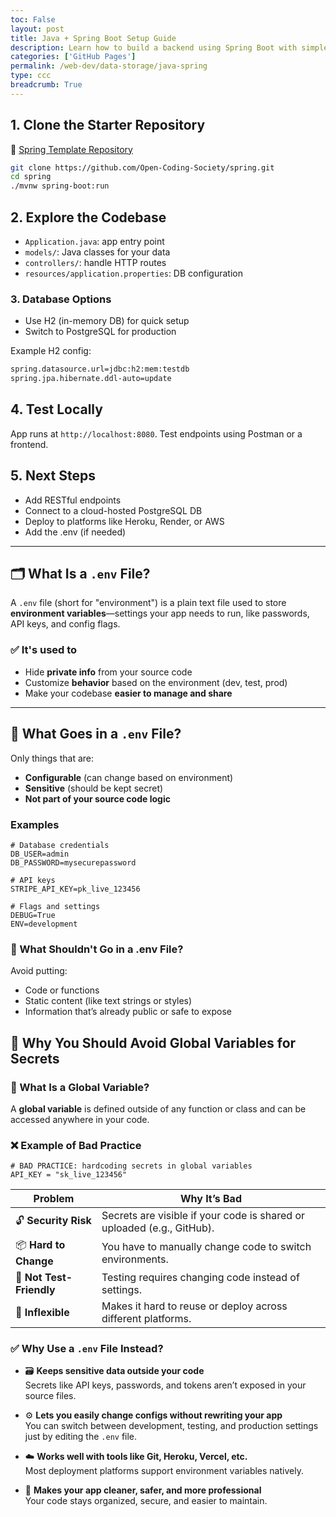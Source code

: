 ```yaml
---
toc: False
layout: post
title: Java + Spring Boot Setup Guide
description: Learn how to build a backend using Spring Boot with simple database integration.
categories: ['GitHub Pages']
permalink: /web-dev/data-storage/java-spring
type: ccc
breadcrumb: True
---
```


## 1. Clone the Starter Repository

🔗 [Spring Template Repository](https://github.com/Open-Coding-Society/spring)

```bash
git clone https://github.com/Open-Coding-Society/spring.git
cd spring
./mvnw spring-boot:run
```

## 2. Explore the Codebase

- `Application.java`: app entry point
- `models/`: Java classes for your data
- `controllers/`: handle HTTP routes
- `resources/application.properties`: DB configuration

### 3. Database Options

- Use H2 (in-memory DB) for quick setup
- Switch to PostgreSQL for production

Example H2 config:

```bash
spring.datasource.url=jdbc:h2:mem:testdb
spring.jpa.hibernate.ddl-auto=update
```

## 4. Test Locally

App runs at `http://localhost:8080`.
Test endpoints using Postman or a frontend.

## 5. Next Steps

- Add RESTful endpoints
- Connect to a cloud-hosted PostgreSQL DB
- Deploy to platforms like Heroku, Render, or AWS
- Add the .env (if needed)
  
---

## 🗂️ What Is a `.env` File?

A `.env` file (short for "environment") is a plain text file used to store **environment variables**—settings your app needs to run, like passwords, API keys, and config flags.

### ✅ It's used to

- Hide **private info** from your source code
- Customize **behavior** based on the environment (dev, test, prod)
- Make your codebase **easier to manage and share**

---

## 🔐 What Goes in a `.env` File?

Only things that are:

- **Configurable** (can change based on environment)
- **Sensitive** (should be kept secret)
- **Not part of your source code logic**

### Examples

```shell
# Database credentials
DB_USER=admin
DB_PASSWORD=mysecurepassword

# API keys
STRIPE_API_KEY=pk_live_123456

# Flags and settings
DEBUG=True
ENV=development
```

### 🚫 What Shouldn't Go in a .env File?

Avoid putting:

- Code or functions
- Static content (like text strings or styles)
- Information that’s already public or safe to expose

## 🚫 Why You Should Avoid Global Variables for Secrets

### 🤔 What Is a Global Variable?

A **global variable** is defined outside of any function or class and can be accessed anywhere in your code.

### ❌ Example of Bad Practice

```shell
# BAD PRACTICE: hardcoding secrets in global variables
API_KEY = "sk_live_123456"
```

| Problem                  | Why It’s Bad                                                           |
| ------------------------ | ---------------------------------------------------------------------- |
| 🔓 **Security Risk**     | Secrets are visible if your code is shared or uploaded (e.g., GitHub). |
| 📦 **Hard to Change**    | You have to manually change code to switch environments.               |
| 🧪 **Not Test-Friendly** | Testing requires changing code instead of settings.                    |
| 🔁 **Inflexible**        | Makes it hard to reuse or deploy across different platforms.           |

### ✅ Why Use a `.env` File Instead?

- 🗃️ **Keeps sensitive data outside your code**  
  Secrets like API keys, passwords, and tokens aren’t exposed in your source files.

- ⚙️ **Lets you easily change configs without rewriting your app**  
  You can switch between development, testing, and production settings just by editing the `.env` file.

- ☁️ **Works well with tools like Git, Heroku, Vercel, etc.**  
  Most deployment platforms support environment variables natively.

- 🧼 **Makes your app cleaner, safer, and more professional**  
  Your code stays organized, secure, and easier to maintain.
